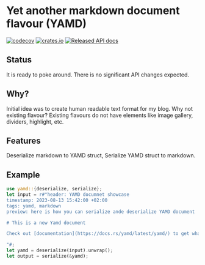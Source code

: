 # Yet another markdown document flavour (YAMD)
[![codecov](https://codecov.io/gh/Lurk/yamd/branch/main/graph/badge.svg?token=F8KRUYI1AA)](https://codecov.io/gh/Lurk/yamd)
[![crates.io](https://img.shields.io/crates/v/yamd.svg)](https://crates.io/crates/yamd)
[![Released API docs](https://docs.rs/yamd/badge.svg)](https://docs.rs/yamd)

## Status

It is ready to poke around. There is no significant API changes expected.

## Why?

Initial idea was to create human readable text format for my blog. Why not existing flavour? 
Existing flavours do not have elements like image gallery, dividers, highlight, etc. 

## Features

Deserialize markdown to YAMD struct, Serialize YAMD struct to markdown.

## Example

```rust
use yamd::{deserialize, serialize};
let input = r#"header: YAMD documnet showcase
timestamp: 2023-08-13 15:42:00 +02:00
tags: yamd, markdown
preview: here is how you can serialize ande deserialize YAMD document

# This is a new Yamd document

Check out [documentation](https://docs.rs/yamd/latest/yamd/) to get what elements **Yamd** format supports.

"#;
let yamd = deserialize(input).unwrap();
let output = serialize(&yamd);
```



